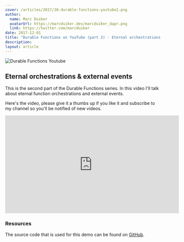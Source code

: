 ```yaml
---
cover: /articles/2017/30.durable-functions-youtube2.png
author:
  name: Marc Duiker
  avatarUrl: https://marcduiker.dev/marcduiker_dapr.png
  link: https://twitter.com/marcduiker
date: 2017-12-01
title: "Durable Functions on YouTube (part 2) - Eternal orchestrations & external events"
description:
layout: article
---
```


![Durable Functions Youtube](/articles/2017/30.durable-functions-youtube2.png)

## Eternal orchestrations & external events

This is the second part of the Durable Functions series. In this video I'll talk about eternal function orchestrations and external events.

Here's the video, please give it a thumbs up if you like it and subscribe to my channel so you'll be notified of new videos.

<iframe width="560" height="315" src="https://www.youtube.com/embed/d73Vl_OHIG4" frameborder="0" allow="autoplay; encrypted-media" allowfullscreen></iframe>

### Resources

The source code that is used for this demo can be found on [GitHub](https://github.com/marcduiker/demos-azure-durable-functions).
